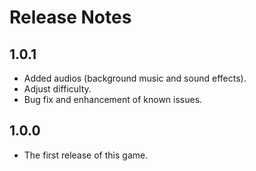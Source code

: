 # Release Notes

## 1.0.1

* Added audios (background music and sound effects).
* Adjust difficulty.
* Bug fix and enhancement of known issues.

## 1.0.0

* The first release of this game.